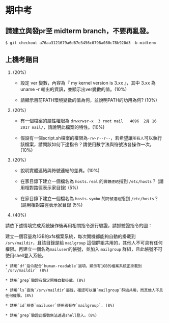 # 期中考

## 請建立與發pr至 midterm branch，不要再亂發。

```
$ git checkout a76aa3121679a6d67e3456c0798a080c78b920d3 -b midterm
```

## 上機考題目


1. (20%) 

    * 設定 ver 變數，內容為『 my kernel version is 3.xx 』，其中 3.xx 為 uname -r 輸出的資訊，並顯示出ver變數的值。(10%)

    * 請顯示目前PATH環境變數的值為何，並說明PATH的功用為何? (10%)

2. (20%)

    * 有一個檔案的屬性權限為 `drwxrwsr-x  3 root mail   4096  2月 16  2017 mail/`，請說明此檔案的特性。(10%)

    * 假設有一個script.sh檔案的權限為`-rw-r--r--`，若希望讓`所有人`可以執行該檔案，請問該如何下達指令？請使用數字法與符號法各操作一次。(10%)

3. (20%)

    * 說明實體連結與符號連結的差異。(10%)

    * 在家目錄下建立一個檔名為 `hosts.real` 的`實體連結`指到 `/etc/hosts`？ (請用相對路徑表示家目錄) (5%)

    * 在家目錄下建立一個檔名為 `hosts.symbo` 的`符號連結`指到 `/etc/hosts`？ (請用相對路徑表示家目錄 (5%)



4. (40%)

請依下述情境完成系統操作後再用相關指令進行驗證，請抓驗證指令的圖：

建立一個容量為1GB的xfs檔案系統，每次開機都能夠自動的掛載到 `/srv/maildir`，且該目錄是給 `mailgroup` 這個群組共用的，其他人不可具有任何權限。再建立一個名為`mailuser`的帳號，並加入 `mailgroup` 群組，且此帳號不可使用shell登入系統。

    * 請用`df`指令配合`human-readable`選項，顯示有1GB的檔案系統正掛載到`/srv/maildir` (8%)

    * 請用`grep`驗證有設定開機自動掛載。(8%)

    * 請用`ls`查詢`/srv/maildir`屬性，確認可以讓`mailgroup`群組共用，而其他人不具任何權限。(8%)

    * 請用`id`檢查`mailuser`使用者有在`mailgroup`. (8%)

    * 請用`grep`驗證此帳號無法透過shell登入。(8%)

